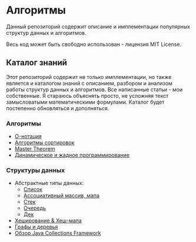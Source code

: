 # Алгоритмы

Данный репозиторий содержит описание и имплементации популярных структур данных и алгоритмов.

Весь код может быть свободно использован - лицензия MIT License.

## Каталог знаний

Этот репозиторий содержит не только имплементации, но также является и каталогом знаний с описанием, разбором и анализом
работы структур данных и алгоритмов. Все написанные статьи - мои собственные. Я стараюсь объяснять просто, не усложняя
текст замысловатыми математическими формулами. Каталог будет постепенно обновляться и дополняться.

### Алгоритмы

- [O-нотация](doc/O-notation.MD)
- [Алгоритмы сортировок](doc/Sort.MD)
- [Master Theorem](doc/MasterTheorem.MD)
- [Динамическое и жадное программирование](doc/Dynamic&Greedy_Programming.MD)

### Структуры данных

- Абстрактные типы данных:
  - [Список](doc/collections/List.MD)
  - [Ассоциативный массив, мапа](doc/collections/Map.MD)
  - [Стек](doc/collections/Stack.MD)
  - [Очередь](doc/collections/Queue.MD)
  - [Дек](doc/collections/Deque.MD)
- [Хеширование & Хеш-мапа](doc/Hashing&HashMap.MD)
- [Графы и деревья](doc/Graphs&Trees.MD)
- [Обзор Java Collections Framework](doc/collections/JavaCollectionsFrameworkOverview.MD)
